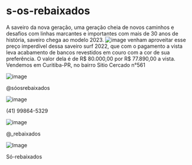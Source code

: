 # s-os-rebaixados
A saveiro da nova geração, uma geração cheia de novos caminhos e desafios com linhas marcantes e importantes com mais de 30 anos de história, saveiro chega ao modelo 2023.
![image](https://user-images.githubusercontent.com/113630192/198360056-6fe38238-2525-4ca5-b0dd-fdc9c8885b11.png)
venham aproveitar esse preço imperdível dessa saveiro surf 2022, que com o pagamento a vista leva acabamento de bancos revestidos em couro com a cor de sua preferência.
O valor dela é de R$ 80.000,00 por R$ 77.890,00 a vista. Vendemos em Curitiba-PR, no bairro Sitio Cercado n°561

![image](https://user-images.githubusercontent.com/113630192/198360401-0821282b-216e-4700-ab27-8ab743f5f8c6.png)

@sóosrebaixados

![image](https://user-images.githubusercontent.com/113630192/198360529-90344bb8-fbb0-43c1-b335-b6adf1c9fd3b.png)

(41) 99864-5329

![image](https://user-images.githubusercontent.com/113630192/198361038-26c6f5bd-8851-4541-bff6-205c53f76f14.png)

@_rebaixados

![Image](https://user-images.githubusercontent.com/113630192/198361783-dd08dcd7-e1f7-4cbd-a510-66a9c6b57a8d.png)

Só-rebaixados
